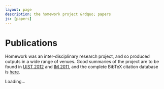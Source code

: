 ```yaml
---
layout: page
description: the homework project &rdquo; papers
js: [papers]
---
```


Publications
============

Homework was  an inter-disciplinary research project, and so produced outputs in a wide range of venues. Good summaries of the project are to be found in [UIST 2012](#uist12) and [IM 2011](#im11), and the complete BibTeX citation database is [here](./homework.bib).


<div id="entries">
Loading...
</div>

<script type="text/javascript">
  $(document).ready(function () {
    papers
      .fetch("./authors.json", "./homework.json")
      .render("#entries")
  });
</script>

